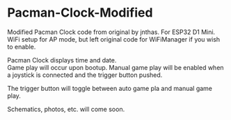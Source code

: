 # Pacman-Clock-Modified
Modified Pacman Clock code from original by jnthas.  For ESP32 D1 Mini.  
WiFi setup for AP mode, but left original code for WiFiManager if you wish to enable. 

Pacman Clock displays time and date.  
Game play will occur upon bootup.   Manual game play will be enabled
when a joystick is connected and the trigger button pushed.

The trigger button will toggle between auto game pla and manual game play.

Schematics, photos, etc. will come soon.
